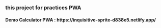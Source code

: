<h3>this project for practices PWA</h3>
<h4>Demo Calculator PWA : https://inquisitive-sprite-d838e5.netlify.app/</h4>
